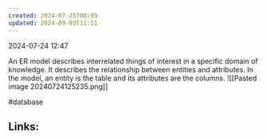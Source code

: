 ```yaml
---
created: 2024-07-25T08:09
updated: 2024-09-03T11:11
---
```

2024-07-24 12:47


An ER model describes interrelated things of interest in a specific domain of knowledge. It describes the relationship between entities and attributes. In the model, an entity is the table and its attributes are the columns. 
![[Pasted image 20240724125235.png]]

#database 

## Links:



